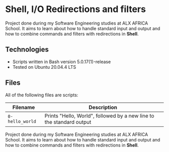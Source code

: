 # Shell, I/O Redirections and filters

Project done during  my Software Engineering studies at ALX AFRICA School. It aims to learn about how to handle standard input and output and how to combine commands and filters with redirections in **Shell**.

## Technologies
* Scripts written in Bash  version 5.0.17(1)-release
* Tested on Ubuntu 20.04.4 LTS

## Files
All of the following files are scripts:

| Filename | Description |
| -------- | ----------- |
| `0-hello_world` | Prints "Hello, World", followed by a new line to the standard output |# Shell, I/O Redirections and filters

Project done during  my Software Engineering studies at ALX AFRICA School. It aims to learn about how to handle standard input and output and how to combine commands and filters with redirections in **Shell**.
